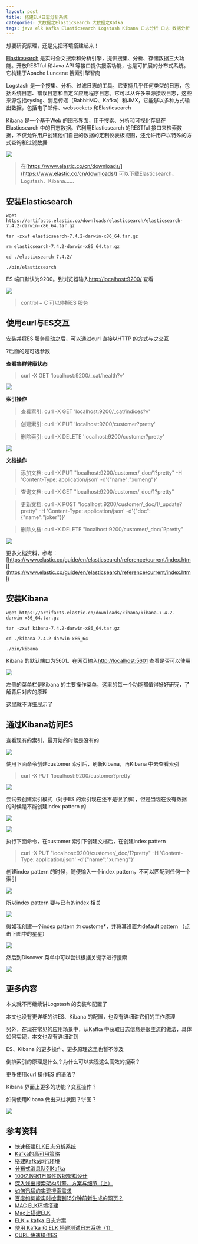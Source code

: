 ```yaml
---
layout: post
title: 搭建ELK日志分析系统
categories: 大数据之Elasticsearch 大数据之Kafka 
tags: java elk Kafka Elasticsearch Logstash Kibana 日志分析 日志 数据分析 数据 分布式系统 分布式 IK 分词 索引 倒排索引 
---
```


想要研究原理，还是先把环境搭建起来！

[Elasticsearch](https://www.elastic.co/) 是实时全文搜索和分析引擎，提供搜集、分析、存储数据三大功能。开放RESTful 和Java API 等接口提供搜索功能，也是可扩展的分布式系统。它构建于Apache Luncene 搜索引擎智商

Logstash 是一个搜集、分析、过滤日志的工具。它支持几乎任何类型的日志，包括系统日志、错误日志和自定义应用程序日志。它可以从许多来源接收日志，这些来源包括syslog、消息传递（RabbitMQ、Kafka）和JMX，它能够以多种方式输出数据，包括电子邮件、websockets 和Elasticsearch

Kibana 是一个基于Web 的图形界面，用于搜索、分析和可视化存储在Elasticsearch 中的日志数据。它利用Elasticsearch 的RESTful 接口来检索数据，不仅允许用户创建他们自己的数据的定制仪表板视图，还允许用户以特殊的方式查询和过滤数据

![](../media/image/2019-11-23/01.jpg)

>在[https://www.elastic.co/cn/downloads/](https://www.elastic.co/cn/downloads/) 可以下载Elasticsearch、Logstash、Kibana……

## 安装Elasticsearch

```shell
wget https://artifacts.elastic.co/downloads/elasticsearch/elasticsearch-7.4.2-darwin-x86_64.tar.gz

tar -zxvf elasticsearch-7.4.2-darwin-x86_64.tar.gz

rm elasticsearch-7.4.2-darwin-x86_64.tar.gz

cd ./elasticsearch-7.4.2/

./bin/elasticsearch
```

ES 端口默认为9200。到浏览器输入[http://localhost:9200/](http://localhost:9200/) 查看

![](../media/image/2019-11-23/02.png)

>control + C 可以停掉ES 服务

## 使用curl与ES交互

安装并将ES 服务启动之后，可以通过curl 直接以HTTP 的方式与之交互

?后面的是可选参数

**查看集群健康状态**

>curl -X GET 'localhost:9200/\_cat/health?v'

![](../media/image/2019-11-23/03.png)

**索引操作**

>查看索引: curl -X GET 'localhost:9200/\_cat/indices?v'

>创建索引: curl -X PUT 'localhost:9200/customer?pretty'

>删除索引: curl -X DELETE 'localhost:9200/customer?pretty'

![](../media/image/2019-11-23/04.png)

**文档操作**

>添加文档: curl -X PUT "localhost:9200/customer/\_doc/1?pretty" -H 'Content-Type: application/json' -d'{"name":"xumeng"}'

>查询文档: curl -X GET "localhost:9200/customer/\_doc/1?pretty"

>更新文档: curl -X POST "localhost:9200/customer/\_doc/1/\_update?pretty" -H 'Content-Type: application/json' -d'{"doc":{"name":"joker"}}'

>删除文档: curl -X DELETE "localhost:9200/customer/\_doc/1?pretty"

![](../media/image/2019-11-23/05.png)

更多文档资料，参考：[https://www.elastic.co/guide/en/elasticsearch/reference/current/index.html](https://www.elastic.co/guide/en/elasticsearch/reference/current/index.html)

## 安装Kibana

```shell
wget https://artifacts.elastic.co/downloads/kibana/kibana-7.4.2-darwin-x86_64.tar.gz

tar -zxvf kibana-7.4.2-darwin-x86_64.tar.gz

cd ./kibana-7.4.2-darwin-x86_64

./bin/kibana
```

Kibana 的默认端口为5601。在网页输入[http://localhost:5601](http://localhost:5601) 查看是否可以使用

![](../media/image/2019-11-23/06.png)

左侧的菜单栏是Kibana 的主要操作菜单，这里的每一个功能都值得好好研究，了解背后对应的原理

这里就不详细展示了

## 通过Kibana访问ES

查看现有的索引，最开始的时候是没有的

![](../media/image/2019-11-23/07.png)

使用下面命令创建customer 索引后，刷新Kibana，再Kibana 中去查看索引

>curl -X PUT 'localhost:9200/customer?pretty'

![](../media/image/2019-11-23/08.png)

尝试去创建索引模式（对于ES 的索引现在还不是很了解），但是当现在没有数据的时候是不能创建index pattern 的

![](../media/image/2019-11-23/09.png)

![](../media/image/2019-11-23/10.png)

执行下面命令，在customer 索引下创建文档后，在创建index pattern

>curl -X PUT "localhost:9200/customer/\_doc/1?pretty" -H 'Content-Type: application/json' -d'{"name":"xumeng"}'

创建index pattern 的时候，随便输入一个index pattern，不可以匹配到任何一个索引

![](../media/image/2019-11-23/11.png)

所以index pattern 要与已有的index 相关

![](../media/image/2019-11-23/12.png)

假如我创建一个index pattern 为 custome\*，并将其设置为default pattern （点击下图中的星星）

![](../media/image/2019-11-23/13.png)

然后到Discover 菜单中可以尝试根据关键字进行搜索

![](../media/image/2019-11-23/14.png)

## 更多内容

本文就不再继续讲Logstash 的安装和配置了

本文也没有更详细的讲ES、Kibana 的配置，也没有详细讲它们的工作原理

另外，在现在常见的应用场景中，从Kafka 中获取日志信息是很主流的做法，具体如何实现，本文也没有详细讲到

ES、Kibana 的更多操作、更多原理这里也暂不涉及

倒排索引的原理是什么？为什么可以实现这么高效的搜索？

更多使用curl 操作ES 的语法？

Kibana 界面上更多的功能？交互操作？

如何使用Kibana 做出来柱状图？饼图？

![](../media/image/2019-11-23/15.jpeg)

## 参考资料

* [快速搭建ELK日志分析系统](https://www.cnblogs.com/yuhuLin/p/7018858.html)
* [Kafka的高可用策略](http://www.xumenger.com/kafka-replica-20190316/)
* [搭建Kafka运行环境](http://www.xumenger.com/kafka-zookeeper-20181117/)
* [分布式消息队列Kafka](http://www.xumenger.com/eclipse-kafka-20181113/)
* [100亿数据1万属性数据架构设计](https://www.w3cschool.cn/architectroad/architectroad-data-architecture-design.html)
* [深入浅出搜索架构引擎、方案与细节（上）](https://www.w3cschool.cn/architectroad/architectroad-search-architecture.html)
* [如何迅猛的实现搜索需求](https://www.w3cschool.cn/architectroad/architectroad-implement-search-needs.html)
* [百度如何能实时检索到15分钟前新生成的网页？](https://www.w3cschool.cn/architectroad/architectroad-real-time-search.html)
* [MAC ELK环境搭建](https://blog.csdn.net/zhengdesheng19930211/article/details/80249919)
* [Mac上搭建ELK](http://blog.ywheel.cn/post/2017/03/04/setup_elk_on_mac/)
* [ELK + kafka 日志方案](https://www.cnblogs.com/demodashi/p/8458072.html)
* [使用 Kafka 和 ELK 搭建测试日志系统（1）](https://www.cnblogs.com/sammyliu/p/7614209.html)
* [CURL 快速操作ES](https://www.jianshu.com/p/a9322a6609be)
